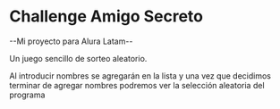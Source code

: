 # Challenge Amigo Secreto

--Mi proyecto para Alura Latam--

Un juego sencillo de sorteo aleatorio.

Al introducir nombres se agregarán en la lista y una vez que decidimos terminar de agregar nombres podremos ver
la selección aleatoria del programa
